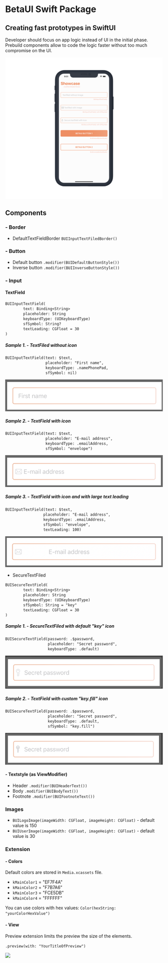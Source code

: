 # BetaUI Swift Package
## Creating fast prototypes in SwiftUI

Developer should focus on app logic instead of UI in the initial phase. Prebuild components allow to code the logic faster without too much compromise on the UI.

![](screenshot.png)

## Components

### - Border
- DefaultTextFieldBorder ```BUIInputTextFiledBorder()```
### - Button
- Default button ```.modifier(BUIDefaultButtonStyle())```
- Inverse button ```.modifier(BUIInverseButtonStyle())```

### - Input
#### TextField

 ```
 BUIInputTextField(
		 text: Binding<String>
		 placeholder: String
		 keyboardType: (UIKeyboardType)
		 sfSymbol: String?
		 textLeading: CGFloat = 30
 )
 ```

 ##### Sample 1. - TextFiled without icon
 ```
 BUIInputTextField(text: $text,
                   placeholder: "First name",
                   keyboardType: .namePhonePad,
                   sfSymbol: nil)
 ```
 ![](TextField1.png)

 ##### Sample 2. - TextField with icon
 ```
 BUIInputTextField(text: $text,
                   placeholder: "E-mail address",
                   keyboardType: .emailAddress,
                   sfSymbol: "envelope")
 ```
 ![](TextField2.png)

 ##### Sample 3. - TextField with icon and with large text leading
 ```
 BUIInputTextField(text: $text,
                  placeholder: "E-mail address",
                  keyboardType: .emailAddress,
                  sfSymbol: "envelope",
                  textLeading: 100)
 ```
 ![](TextField3.png)
 
- SecureTextFiled

 ```
 BUISecureTextField(
		 text: Binding<String>
		 placeholder: String
		 keyboardType: (UIKeyboardType)
		 sfSymbol: String = "key"
		 textLeading: CGFloat = 30
 )
 ```
 ##### Sample 1. - SecureTextFiled with default "key" icon
 ```
 BUISecureTextField(password: .$password,
                    placeholder: "Secret password", 
                    keyboardType: .default)
 ```
 ![](SecureTextField1.png)

 ##### Sample 2. - TextField with custom "key.fill" icon
 ```
 BUISecureTextField(password: .$password,
                    placeholder: "Secret password", 
                    keyboardType: .default,
                    sfSymbol: "key.fill")
 ```
 ![](SecureTextField2.png)


#### - Textstyle (as ViewModifier)
- Header ```.modifier(BUIHeaderText())```
- Body ```.modifier(BUIBodyText())```
- Footnote ```.modifier(BUIFootnoteText())```

### Images

- ```BUILogoImage(imageWidth: CGFloat, imageHeight: CGFloat)``` - default value is 150
- ```BUIUserImage(imageWidth: CGFloat, imageHeight: CGFloat)``` - default value is 30

### Extension
#### - Colors
Default colors are stored in ```Media.xcassets``` file.

- ```kMainColor1``` = "EF7F4A"
- ```kMainColor2``` = "F7B7A6"
- ```kMainColor3``` = "FCE5DB"
- ```kMainColor4``` = "FFFFFF"

You can use colors with hex values: ```Color(hexString: "yourColorHexValue")```

#### - View
Preview extension limits the preview the size of the elements.

```.preview(with: "YourTitleOfPreview")```

![](Preview.png)
